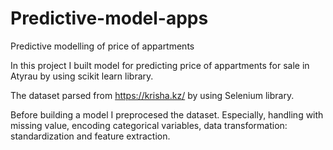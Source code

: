 # Predictive-model-apps
Predictive modelling of price of appartments


In this project I built model for predicting price of appartments for sale in Atyrau by using scikit learn library.

The dataset parsed from https://krisha.kz/ by using Selenium library.

Before building a model I preprocesed the dataset. Especially, handling with missing value, encoding categorical variables, data transformation: standardization and feature extraction.
